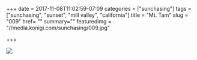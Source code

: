 +++
date = 2017-11-08T11:02:59-07:09
categories = ["sunchasing"]
tags = ["sunchasing", "sunset", "mill valley", "california"]
title = "Mt. Tam"
slug = "009"
href= ""
summary=""
featuredimg = "//media.konigi.com/sunchasing/009.jpg"

+++

<img src="//media.konigi.com/sunchasing/009.jpg" />